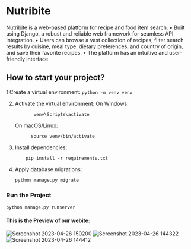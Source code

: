 # Nutribite
Nutribite is a web-based platform for recipe and food item search.
• Built using Django, a robust and reliable web framework for seamless API integration.
• Users can browse a vast collection of recipes, filter search results by cuisine, meal type, dietary preferences, and country of origin, and save their favorite recipes.
• The platform has an intuitive and user-friendly interface.
## How to start your project?
1.Create a virtual environment:
    ```
    python -m venv venv
    ```
    
2. Activate the virtual environment:
    On Windows:
    ```
           venv\Scripts\activate
    ```
    
    On macOS/Linux:
    ```
          source venv/bin/activate
    ```
    
3. Install dependencies:
   ```
       pip install -r requirements.txt
   ```

4. Apply database migrations:
   ```
   python manage.py migrate
   ```

 ### Run the Project
```
python manage.py runserver
```
#### This is the Preview of our webite:
![Screenshot 2023-04-26 150200](https://github.com/CodewithAbhi7/Nutribite/assets/112254825/286d1cb3-5acb-4da6-ad3f-66f719d45eed)
![Screenshot 2023-04-26 144322](https://github.com/CodewithAbhi7/Nutribite/assets/112254825/42e0c8ae-9cc2-4c4a-be3a-e8b5cc780eb5)
![Screenshot 2023-04-26 144412](https://github.com/CodewithAbhi7/Nutribite/assets/112254825/8bd565fe-a186-43a7-a694-ff7849a5983f)

